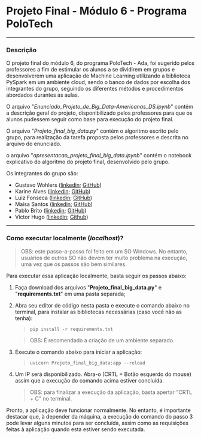# Projeto Final - Módulo 6 - Programa PoloTech

---

### Descrição

O projeto final do módulo 6, do programa PoloTech - Ada, foi sugerido pelos professores a fim de estimular os alunos a se dividirem em grupos e desenvolverem uma aplicação de Machine Learning utilizando a biblioteca PySpark em um ambiente cloud, sendo o banco de dados por escolha dos integrantes do grupo, seguindo os diferentes métodos e procedimentos abordados durantes as aulas.

O arquivo "_Enunciado_Projeto_de_Big_Data-Americanas_DS.ipynb_" contém a descrição geral do projeto, disponibilizado pelos professores para que os alunos pudessem seguir como base para execução do projeto final.

O arquivo "_Projeto_final_big_data.py_" contém o algoritmo escrito pelo grupo, para realização da tarefa proposta pelos professores e descrita no arquivo do enunciado.

o arquivo "_apresentacao_projeto_final_big_data.ipynb_" contém o notebook explicativo do algoritmo do projeto final, desenvolvido pelo grupo.

Os integrantes do grupo são:

- Gustavo Wohlers ([linkedin](https://www.linkedin.com/in/gustavo-wohlers-6689b6213/); [GitHub](https://github.com/GustavoWohlers))
- Karine Alves ([linkedin](https://www.linkedin.com/in/almeida-karine/); [GitHub](https://github.com/karibeam))
- Luiz Fonseca ([linkedin](https://www.linkedin.com/in/luizfsf/); [GitHub](https://github.com/Luizfelz))
- Maísa Santos ([linkedin](https://www.linkedin.com/in/maisalauriane/); [GitHub](https://github.com/MaisaLauriane))
- Pablo Brito ([linkedin](https://www.linkedin.com/in/pablo-brito-/); [GitHub](https://github.com/pabloxD13))
- Victor Hugo ([linkedin](https://www.linkedin.com/in/victor-hugo-chagas-9384201a2/); [Github](https://github.com/Viictor-Huugo))

---

### Como executar localmente (_localhost_)?

> OBS: este passo-a-passo foi feito em um SO Windows. No entanto, usuários de outros SO não devem ter muito problema na execução, uma vez que os passos são bem similares.

Para executar essa aplicação localmente, basta seguir os passos abaixo:

1. Faça download dos arquivos "**Projeto_final_big_data.py**" e "**requirements.txt**" em uma pasta separada;
2. Abra seu editor de código nesta pasta e execute o comando abaixo no terminal, para instalar as bibliotecas necessárias (caso você não as tenha):

   > `pip install -r requirements.txt`

   > OBS: É recomendado a criação de um ambiente separado.

3. Execute o comando abaixo para iniciar a aplicação:
   > `uvicorn Projeto_final_big_data:app --reload`
4. Um IP será disponibilizado. Abra-o (CRTL + Botão esquerdo do mouse) assim que a execução do comando acima estiver concluída.
   > OBS: para finalizar a execução da aplicação, basta apertar "CRTL + C" no terminal.

Pronto, a aplicação deve funcionar normalmente. No entanto, é importante destacar que, à depender da máquina, a execução do comando do passo 3 pode levar alguns minutos para ser concluída, assim como as requisições feitas à aplicação quando esta estiver sendo executada.
